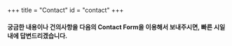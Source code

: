 +++
title = "Contact"
id = "contact"
+++

#### 궁금한 내용이나 건의사항을 다음의 Contact Form을 이용해서 보내주시면, 빠른 시일내에 답변드리겠습니다.
